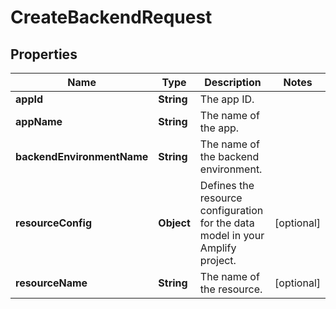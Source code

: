 

# CreateBackendRequest


## Properties

| Name | Type | Description | Notes |
|------------ | ------------- | ------------- | -------------|
|**appId** | **String** | The app ID. |  |
|**appName** | **String** | The name of the app. |  |
|**backendEnvironmentName** | **String** | The name of the backend environment. |  |
|**resourceConfig** | **Object** | Defines the resource configuration for the data model in your Amplify project. |  [optional] |
|**resourceName** | **String** | The name of the resource. |  [optional] |



